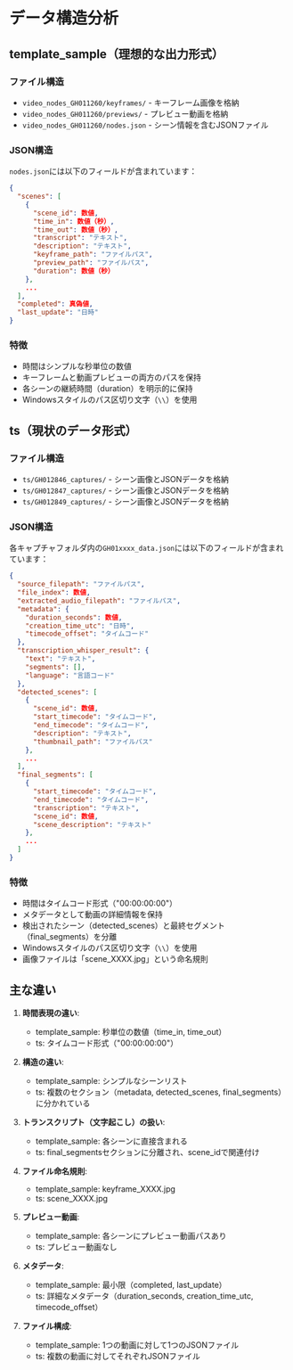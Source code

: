# データ構造分析

## template_sample（理想的な出力形式）

### ファイル構造
- `video_nodes_GH011260/keyframes/` - キーフレーム画像を格納
- `video_nodes_GH011260/previews/` - プレビュー動画を格納
- `video_nodes_GH011260/nodes.json` - シーン情報を含むJSONファイル

### JSON構造
`nodes.json`には以下のフィールドが含まれています：
```json
{
  "scenes": [
    {
      "scene_id": 数値,
      "time_in": 数値（秒）,
      "time_out": 数値（秒）,
      "transcript": "テキスト",
      "description": "テキスト",
      "keyframe_path": "ファイルパス",
      "preview_path": "ファイルパス",
      "duration": 数値（秒）
    },
    ...
  ],
  "completed": 真偽値,
  "last_update": "日時"
}
```

### 特徴
- 時間はシンプルな秒単位の数値
- キーフレームと動画プレビューの両方のパスを保持
- 各シーンの継続時間（duration）を明示的に保持
- Windowsスタイルのパス区切り文字（`\\`）を使用

## ts（現状のデータ形式）

### ファイル構造
- `ts/GH012846_captures/` - シーン画像とJSONデータを格納
- `ts/GH012847_captures/` - シーン画像とJSONデータを格納
- `ts/GH012849_captures/` - シーン画像とJSONデータを格納

### JSON構造
各キャプチャフォルダ内の`GH01xxxx_data.json`には以下のフィールドが含まれています：
```json
{
  "source_filepath": "ファイルパス",
  "file_index": 数値,
  "extracted_audio_filepath": "ファイルパス",
  "metadata": {
    "duration_seconds": 数値,
    "creation_time_utc": "日時",
    "timecode_offset": "タイムコード"
  },
  "transcription_whisper_result": {
    "text": "テキスト",
    "segments": [],
    "language": "言語コード"
  },
  "detected_scenes": [
    {
      "scene_id": 数値,
      "start_timecode": "タイムコード",
      "end_timecode": "タイムコード",
      "description": "テキスト",
      "thumbnail_path": "ファイルパス"
    },
    ...
  ],
  "final_segments": [
    {
      "start_timecode": "タイムコード",
      "end_timecode": "タイムコード",
      "transcription": "テキスト",
      "scene_id": 数値,
      "scene_description": "テキスト"
    },
    ...
  ]
}
```

### 特徴
- 時間はタイムコード形式（"00:00:00:00"）
- メタデータとして動画の詳細情報を保持
- 検出されたシーン（detected_scenes）と最終セグメント（final_segments）を分離
- Windowsスタイルのパス区切り文字（`\\`）を使用
- 画像ファイルは「scene_XXXX.jpg」という命名規則

## 主な違い

1. **時間表現の違い**:
   - template_sample: 秒単位の数値（time_in, time_out）
   - ts: タイムコード形式（"00:00:00:00"）

2. **構造の違い**:
   - template_sample: シンプルなシーンリスト
   - ts: 複数のセクション（metadata, detected_scenes, final_segments）に分かれている

3. **トランスクリプト（文字起こし）の扱い**:
   - template_sample: 各シーンに直接含まれる
   - ts: final_segmentsセクションに分離され、scene_idで関連付け

4. **ファイル命名規則**:
   - template_sample: keyframe_XXXX.jpg
   - ts: scene_XXXX.jpg

5. **プレビュー動画**:
   - template_sample: 各シーンにプレビュー動画パスあり
   - ts: プレビュー動画なし

6. **メタデータ**:
   - template_sample: 最小限（completed, last_update）
   - ts: 詳細なメタデータ（duration_seconds, creation_time_utc, timecode_offset）

7. **ファイル構成**:
   - template_sample: 1つの動画に対して1つのJSONファイル
   - ts: 複数の動画に対してそれぞれJSONファイル
